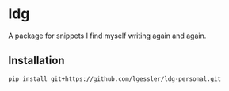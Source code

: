 # ldg
A package for snippets I find myself writing again and again.

## Installation
`pip install git+https://github.com/lgessler/ldg-personal.git`
